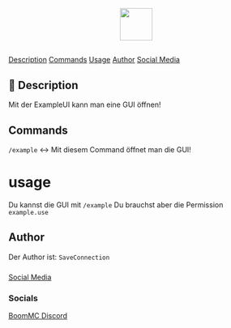 <p align="center">
    <img src=".github/.media/logo.png" width="64px" height="64px">
</p>


##
[Description](#-description)
[Commands](#-commands)
[Usage](#-usage)
[Author](#-author)
[Social Media](#-socials)

## 📙 Description
Mit der ExampleUI kann man eine GUI öffnen!

## Commands
``/example`` <-> Mit diesem Command öffnet man die GUI!

# usage
Du kannst die GUI mit ``/example``
Du brauchst aber die Permission ``example.use``

## Author
Der Author ist: ``SaveConnection``

###
[Social Media](#-socials)

### Socials

[BoomMC Discord](https://discord.gg/jkXANSq "BoomMC - Discord")
